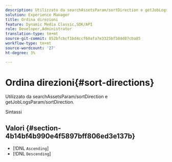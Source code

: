 ```yaml
---
description: Utilizzato da searchAssetsParam/sortDirection e getJobLogsParam/sortDirection.
solution: Experience Manager
title: Ordina direzioni
feature: Dynamic Media Classic,SDK/API
role: Developer,Administrator
translation-type: tm+mt
source-git-commit: 052bfcbcf1bd4ccf60afa7e3325bf58dd07cba85
workflow-type: tm+mt
source-wordcount: '27'
ht-degree: 3%

---
```



# Ordina direzioni{#sort-directions}

Utilizzato da searchAssetsParam/sortDirection e getJobLogsParam/sortDirection.

Sintassi

## Valori {#section-4b14bf4b990e4f5897bff806ed3e137b}

* [!DNL `Ascending`]
* [!DNL `Descending`]

